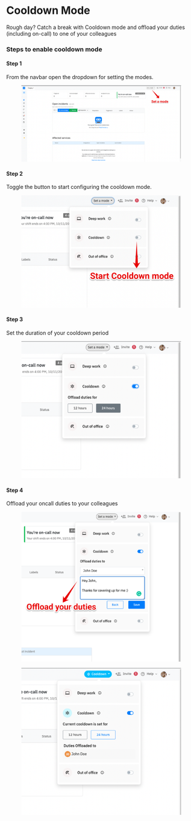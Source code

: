 # Cooldown Mode

Rough day? Catch a break with Cooldown mode and offload your duties (including on-call) to one of your colleagues



### Steps to enable cooldown mode

#### Step 1

From the navbar open the dropdown for setting the modes.

<figure><img src="../.gitbook/assets/image (15).png" alt=""><figcaption></figcaption></figure>

#### Step 2

Toggle the button to start configuring the cooldown mode.

<figure><img src="../.gitbook/assets/image (4) (2).png" alt=""><figcaption></figcaption></figure>

#### Step 3

Set the duration of your cooldown period

<figure><img src="../.gitbook/assets/image (14).png" alt=""><figcaption></figcaption></figure>

#### Step 4

Offload your oncall duties to your colleagues

<figure><img src="../.gitbook/assets/image (11).png" alt=""><figcaption></figcaption></figure>

<figure><img src="../.gitbook/assets/image (13).png" alt=""><figcaption></figcaption></figure>
